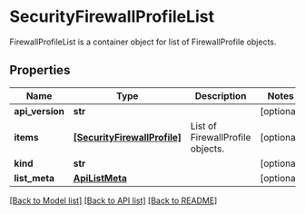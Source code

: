 # SecurityFirewallProfileList

FirewallProfileList is a container object for list of FirewallProfile objects.
## Properties
Name | Type | Description | Notes
------------ | ------------- | ------------- | -------------
**api_version** | **str** |  | [optional] 
**items** | [**[SecurityFirewallProfile]**](SecurityFirewallProfile.md) | List of FirewallProfile objects. | [optional] 
**kind** | **str** |  | [optional] 
**list_meta** | [**ApiListMeta**](ApiListMeta.md) |  | [optional] 

[[Back to Model list]](../README.md#documentation-for-models) [[Back to API list]](../README.md#documentation-for-api-endpoints) [[Back to README]](../README.md)


